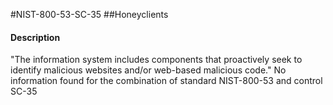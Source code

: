 #NIST-800-53-SC-35
##Honeyclients
#### Description
"The information system includes components that proactively seek to identify malicious websites and/or web-based malicious code."
No information found for the combination of standard NIST-800-53 and control SC-35
